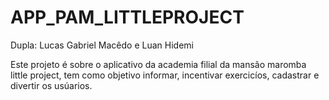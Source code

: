 # APP_PAM_LITTLEPROJECT
Dupla: Lucas Gabriel Macêdo e Luan Hidemi

Este projeto é sobre o aplicativo da academia filial da mansão maromba little project, tem como objetivo informar,  incentivar exercicíos, cadastrar e divertir os usúarios. 

